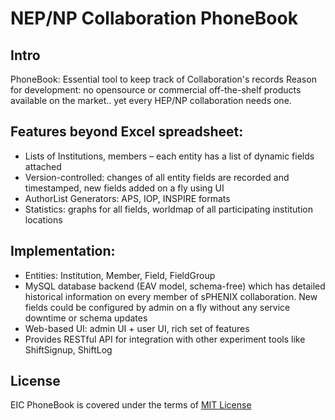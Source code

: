 
# NEP/NP Collaboration PhoneBook

## Intro
PhoneBook: Essential tool to keep track of Collaboration's records
Reason for development: no opensource or commercial off-the-shelf products available on the market.. yet every HEP/NP collaboration needs one.

## Features beyond Excel spreadsheet:

 * Lists of Institutions, members – each entity has a list of dynamic fields attached
 * Version-controlled: changes of all entity fields are recorded and timestamped, new fields added on a fly using UI
 * AuthorList Generators: APS, IOP, INSPIRE formats
 * Statistics: graphs for all fields, worldmap of all participating institution locations

## Implementation:

 * Entities: Institution, Member, Field, FieldGroup
 * MySQL database backend (EAV model, schema-free) which has detailed historical information on every member of sPHENIX collaboration. New fields could be configured by admin on a fly without any service downtime or schema updates
 * Web-based UI: admin UI + user UI, rich set of features
 * Provides RESTful API for integration with other experiment tools like ShiftSignup, ShiftLog

## License

EIC PhoneBook is covered under the terms of [MIT License](https://en.wikipedia.org/wiki/MIT_License)
